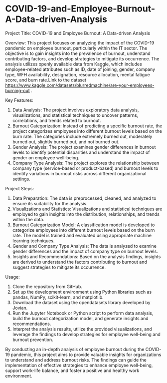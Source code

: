 # COVID-19-and-Employee-Burnout-A-Data-driven-Analysis

Project Title: COVID-19 and Employee Burnout: A Data-driven Analysis

Overview:
This project focuses on analyzing the impact of the COVID-19 pandemic on employee burnout, particularly within the IT sector. The objective is to gain insights into the prevalence of burnout, understand contributing factors, and develop strategies to mitigate its occurrence. The analysis utilizes openly available data from Kaggle, which includes employee-related attributes such as ID, date of joining, gender, company type, WFH availability, designation, resource allocation, mental fatigue score, and burn rate.Link to the dataset https://www.kaggle.com/datasets/blurredmachine/are-your-employees-burning-out .

Key Features:
1. Data Analysis: The project involves exploratory data analysis, visualizations, and statistical techniques to uncover patterns, correlations, and trends related to burnout.
2. Burnout Categorization: Instead of predicting a specific burnout rate, the project categorizes employees into different burnout levels based on the burn rate. The categories include extremely burned out, moderately burned out, slightly burned out, and not burned out.
3. Gender Analysis: The project examines gender differences in burnout levels to identify potential disparities and understand the impact of gender on employee well-being.
4. Company Type Analysis: The project explores the relationship between company type (service-based or product-based) and burnout levels to identify variations in burnout risks across different organizational settings.

Project Steps:
1. Data Preparation: The data is preprocessed, cleaned, and analyzed to ensure its suitability for the analysis.
2. Visualizations and Statistics: Visualizations and statistical techniques are employed to gain insights into the distribution, relationships, and trends within the data.
3. Burnout Categorization Model: A classification model is developed to categorize employees into different burnout levels based on the burn rate. The model is trained and evaluated using appropriate machine learning techniques.
4. Gender and Company Type Analysis: The data is analyzed to examine gender differences and the impact of company type on burnout levels.
5. Insights and Recommendations: Based on the analysis findings, insights are derived to understand the factors contributing to burnout and suggest strategies to mitigate its occurrence.

Usage:
1. Clone the repository from GitHub.
2. Set up the development environment using Python libraries such as pandas, NumPy, scikit-learn, and matplotlib.
3. Download the dataset using the opendatasets library developed by Jovian.
4. Run the Jupyter Notebook or Python script to perform data analysis, build the burnout categorization model, and generate insights and recommendations.
5. Interpret the analysis results, utilize the provided visualizations, and leverage the findings to develop strategies for employee well-being and burnout prevention.

By conducting an in-depth analysis of employee burnout during the COVID-19 pandemic, this project aims to provide valuable insights for organizations to understand and address burnout risks. The findings can guide the implementation of effective strategies to enhance employee well-being, support work-life balance, and foster a positive and healthy work environment.
